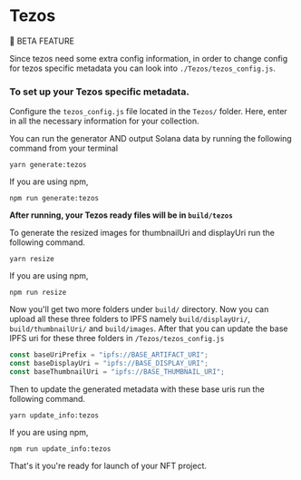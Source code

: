 # Tezos

🧪 BETA FEATURE

Since tezos need some extra config information, in order to change config for tezos specific metadata you can look into `./Tezos/tezos_config.js`.

### To set up your Tezos specific metadata.

Configure the `tezos_config.js` file located in the `Tezos/` folder. Here, enter in all the necessary information for your collection.

You can run the generator AND output Solana data by running the following command from your terminal

```
yarn generate:tezos
```

If you are using npm,

```
npm run generate:tezos
```

**After running, your Tezos ready files will be in `build/tezos`**


To generate the resized images for thumbnailUri and displayUri run the following command.

```
yarn resize
```

If you are using npm,

```
npm run resize
```

Now you'll get two more folders under `build/` directory. Now you can upload all these three folders to IPFS namely `build/displayUri/`, `build/thumbnailUri/` and `build/images`. After that you can update the base IPFS uri for these three folders in `/Tezos/tezos_config.js`

```js
const baseUriPrefix = "ipfs://BASE_ARTIFACT_URI"; 
const baseDisplayUri = "ipfs://BASE_DISPLAY_URI";
const baseThumbnailUri = "ipfs://BASE_THUMBNAIL_URI";
```


Then to update the generated metadata with these base uris run the following command.

```
yarn update_info:tezos
```

If you are using npm,

```
npm run update_info:tezos
```

That's it you're ready for launch of your NFT project.